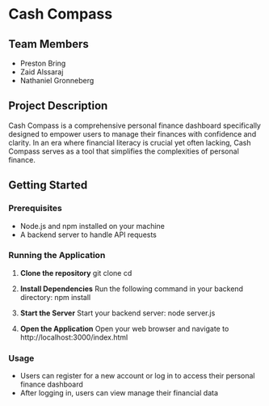 # Cash Compass

## Team Members
- Preston Bring
- Zaid Alssaraj
- Nathaniel Gronneberg

## Project Description
Cash Compass is a comprehensive personal finance dashboard specifically designed to empower users to manage their finances with confidence and clarity. In an era where financial literacy is crucial yet often lacking, Cash Compass serves as a tool that simplifies the complexities of personal finance.

## Getting Started

### Prerequisites
- Node.js and npm installed on your machine
- A backend server to handle API requests

### Running the Application

1. **Clone the repository**
   git clone <repository-url>
   cd <repository-folder>

2. **Install Dependencies**
   Run the following command in your backend directory:
   npm install

3. **Start the Server**
   Start your backend server:
   node server.js

4. **Open the Application**
   Open your web browser and navigate to
   http://localhost:3000/index.html

### Usage
- Users can register for a new account or log in to access their personal finance dashboard
- After logging in, users can view manage their financial data
